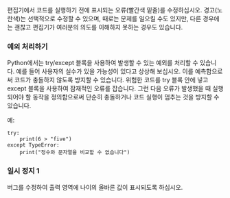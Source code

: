 편집기에서 코드를 실행하기 전에 표시되는 오류(빨간색 밑줄)를 수정하십시오. 경고(노란색)는 선택적으로 수정할 수 있으며, 때로는 문제를 일으킬 수도 있지만, 다른 경우에는 괜찮고 편집기가 여러분의 의도를 이해하지 못하는 경우도 있습니다.

### 예외 처리하기
Python에서는 try/except 블록을 사용하여 발생할 수 있는 예외를 처리할 수 있습니다. 예를 들어 사용자의 실수가 있을 가능성이 있다고 상상해 보십시오. 이를 예측함으로써 코드가 충돌하지 않도록 방지할 수 있습니다. 위험한 코드를 try 블록 안에 넣고 except 블록을 사용하여 잠재적인 오류를 잡습니다. 그런 다음 오류가 발생했을 때 실행되어야 할 동작을 정의함으로써 단순히 충돌하거나 코드 실행이 멈추는 것을 방지할 수 있습니다.

예:

```
try:
    print(6 > "five")
except TypeError:
    print("정수와 문자열을 비교할 수 없습니다")
```

### 일시 정지 1
버그를 수정하여 출력 영역에 나이의 올바른 값이 표시되도록 하십시오.